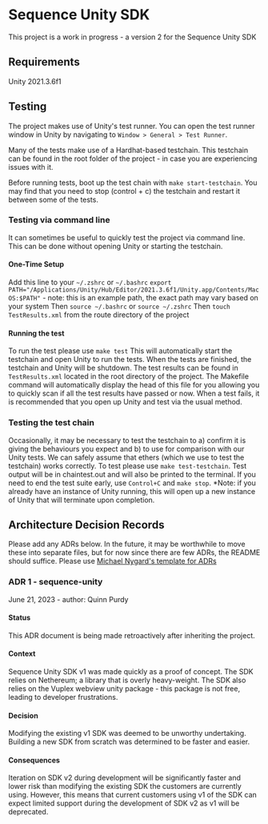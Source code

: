 # Sequence Unity SDK
This project is a work in progress - a version 2 for the Sequence Unity SDK

## Requirements
Unity 2021.3.6f1

## Testing
The project makes use of Unity's test runner. You can open the test runner window in 
Unity by navigating to `Window > General > Test Runner`.

Many of the tests make use of a Hardhat-based testchain. This testchain can be found 
in the root folder of the project - in case you are experiencing issues with it.

Before running tests, boot up the test chain with `make start-testchain`. You may find 
that you need to stop (control + c) the testchain and restart it between some of the 
tests.

### Testing via command line
It can sometimes be useful to quickly test the project via command line. This can be done without opening Unity or starting the testchain.
#### One-Time Setup
Add this line to your `~/.zshrc` or `~/.bashrc`
`export PATH="/Applications/Unity/Hub/Editor/2021.3.6f1/Unity.app/Contents/MacOS:$PATH"` - note: this is an example path, the exact path may vary based on your system
Then
`source ~/.bashrc` or `source ~/.zshrc`
Then
`touch TestResults.xml` from the route directory of the project
#### Running the test
To run the test please use
`make test`
This will automatically start the testchain and open Unity to run the tests. When the tests are finished, the testchain and Unity will be shutdown.
The test results can be found in `TestResults.xml` located in the root directory of the project. The Makefile command will automatically display the head of this file for you allowing you to quickly scan if all the test results have passed or now.
When a test fails, it is recommended that you open up Unity and test via the usual method.
### Testing the test chain
Occasionally, it may be necessary to test the testchain to a) confirm it is 
giving the behaviours you expect and b) to use for comparison with our 
Unity tests. We can safely assume that ethers (which we use to test the 
testchain) works correctly. To test please use `make test-testchain`. Test output will be in 
chaintest.out and will also be printed to the terminal. If you need to end the test suite 
early, use `Control+C` and `make stop`.
*Note: if you already have an instance of Unity running, this will open up a new instance of Unity that will terminate upon completion.

## Architecture Decision Records

Please add any ADRs below. In the future, it may be worthwhile to move these into 
separate files, but for now since there are few ADRs, the README should suffice. 
Please use [Michael Nygard's template for 
ADRs](https://github.com/joelparkerhenderson/architecture-decision-record/blob/main/templates/decision-record-template-by-michael-nygard/index.md)

### ADR 1 - sequence-unity
June 21, 2023 - author: Quinn Purdy

#### Status
This ADR document is being made retroactively after inheriting the project.

#### Context
Sequence Unity SDK v1 was made quickly as a proof of concept. The SDK relies on 
Nethereum; a library that is overly heavy-weight. The SDK also relies on the Vuplex 
webview unity package - this package is not free, leading to developer frustrations.

#### Decision
Modifying the existing v1 SDK was deemed to be unworthy undertaking. Building a new 
SDK from scratch was determined to be faster and easier.

#### Consequences
Iteration on SDK v2 during development will be significantly faster and lower risk 
than modifying the 
existing SDK the customers are currently using. However, this means that current 
customers using v1 of the SDK can expect limited support during the development of SDK 
v2 as v1 will be deprecated. 

